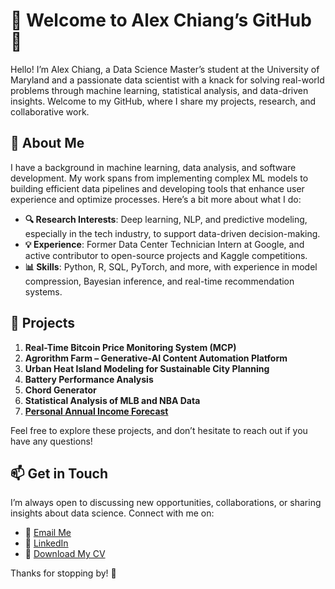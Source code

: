 # 🚀 Welcome to Alex Chiang’s GitHub 👋

Hello! I’m Alex Chiang, a Data Science Master’s student at the University of Maryland and a passionate data scientist with a knack for solving real-world problems through machine learning, statistical analysis, and data-driven insights. Welcome to my GitHub, where I share my projects, research, and collaborative work.

## 🌟 About Me

I have a background in machine learning, data analysis, and software development. My work spans from implementing complex ML models to building efficient data pipelines and developing tools that enhance user experience and optimize processes. Here’s a bit more about what I do:

- **🔍 Research Interests**: Deep learning, NLP, and predictive modeling, especially in the tech industry, to support data-driven decision-making.
- **💡 Experience**: Former Data Center Technician Intern at Google, and active contributor to open-source projects and Kaggle competitions.
- **📊 Skills**: Python, R, SQL, PyTorch, and more, with experience in model compression, Bayesian inference, and real-time recommendation systems.

## 📂 Projects

1. **Real-Time Bitcoin Price Monitoring System (MCP)** <br>
2. **Agrorithm Farm – Generative‑AI Content Automation Platform** <br> 
3. **Urban Heat Island Modeling for Sustainable City Planning** <br> 
4.	**Battery Performance Analysis** <br>
5.	**Chord Generator** <br>
6.	**Statistical Analysis of MLB and NBA Data** <br>
7.	**[Personal Annual Income Forecast](https://github.com/beas28la/Personal-Annual-Income-Forecast)** <br>
   
Feel free to explore these projects, and don’t hesitate to reach out if you have any questions!

## 📫 Get in Touch

I’m always open to discussing new opportunities, collaborations, or sharing insights about data science. Connect with me on:

- 📧 [Email Me](mailto:alexjiang151@gmail.com)
- 💼 [LinkedIn](https://www.linkedin.com/in/hao-lin-ch/)
- 📄 [Download My CV](https://drive.google.com/file/d/1CHURQyO9zGCKxjr6lSwU-wlGSpnyO1Od/view?usp=sharing)


Thanks for stopping by! 🌟

<!---
beas28la/beas28la is a ✨ special ✨ repository because its `README.md` (this file) appears on your GitHub profile.
You can click the Preview link to take a look at your changes.
--->
